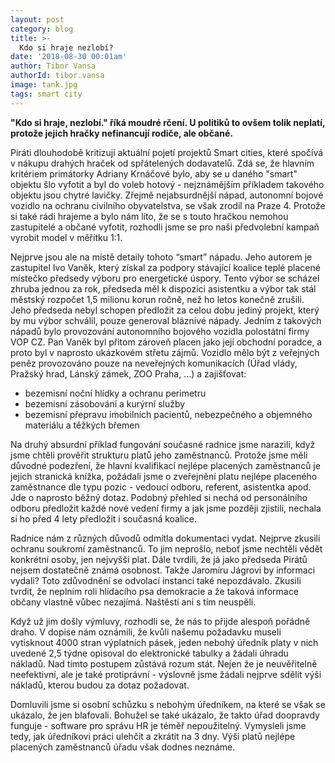 ```yaml
---
layout: post
category: blog
title: >-
  Kdo si hraje nezlobí?
date: '2018-08-30 00:01am'
author: Tibor Vansa
authorId: tibor.vansa
image: tank.jpg
tags: smart city
---
```


<b> "Kdo si hraje, nezlobí." říká moudré rčení. U politiků to ovšem tolik neplatí, protože jejich hračky nefinancují
rodiče, ale občané. </b>

Piráti dlouhodobě kritizují aktuální pojetí projektů Smart cities, které spočívá v nákupu
drahých hraček od spřátelených dodavatelů. Zdá se, že hlavním kritériem primátorky Adriany Krnáčové bylo,
aby se u daného "smart" objektu šlo vyfotit a byl do voleb hotový - nejznámějším příkladem takového objektu jsou chytré
lavičky. Zřejmě nejabsurdnější nápad, autonomní bojové vozidlo na ochranu
civilního obyvatelstva, se však zrodil na Praze 4. Protože si také rádi hrajeme a bylo
nám líto, že se s touto hračkou nemohou zastupitelé a občané vyfotit, rozhodli jsme se pro
naši předvolební kampaň vyrobit model v měřítku 1:1. 

Nejprve jsou ale na místě detaily tohoto “smart” nápadu. 
Jeho autorem je zastupitel Ivo Vaněk, který získal za podpory stávající koalice teplé placené
místečko předsedy výboru pro energetické úspory. Tento výbor se scházel zhruba jednou za rok,
předseda měl k dispozici asistentku a výbor tak stál městský rozpočet 1,5 milionu korun ročně, než
ho letos konečně zrušili. Jeho předseda nebyl schopen předložit za celou dobu jediný
projekt, který by mu výbor schválil, pouze generoval bláznivé nápady. Jedním z takových nápadů
bylo provozování autonomního bojového vozidla polostátní firmy
VOP CZ. Pan Vaněk byl přitom zároveň placen jako její obchodní poradce, a proto byl v naprosto
ukázkovém střetu zájmů. Vozidlo mělo být z veřejných peněz provozováno pouze na
neveřejných komunikacích (Úřad vlády, Pražský hrad, Lánský zámek, ZOO Praha, ...) a zajišťovat:
 - bezemisní noční hlídky a ochranu perimetru
 - bezemisní zásobování a kurýrní služby
 - bezemisní přepravu imobilních pacientů, nebezpečného a objemného materiálu a těžkých břemen

Na druhý absurdní příklad fungování současné radnice jsme narazili, když
jsme chtěli prověřit strukturu platů jeho zaměstnanců. Protože jsme měli důvodné podezření,
že hlavní kvalifikací nejlépe placených zaměstnanců je jejich stranická knížka, požádali jsme
o zveřejnění platu nejlépe placeného zaměstnance dle typu pozic - vedoucí odboru, referent,
asistentka apod. Jde o naprosto běžný dotaz. Podobný přehled si nechá od personálního odboru
předložit každé nové vedení firmy a jak jsme později zjistili, nechala si ho před 4 lety
předložit i současná koalice.

Radnice nám z různých důvodů odmítla dokumentaci vydat.
Nejprve zkusili ochranu soukromí zaměstnanců. To jim neprošlo, neboť jsme
nechtěli vědět konkrétní osoby, jen nejvyšší plat. Dále tvrdili, že já jako předseda Pirátů
nejsem dostatečně známá osobnost. Takže Jaromíru Jágrovi by informaci vydali? Toto
zdůvodnění se odvolací instanci také nepozdávalo. Zkusili tvrdit, že neplním roli hlídacího
psa demokracie a že taková informace občany vlastně vůbec nezajímá. Naštěstí ani s tím neuspěli. 

Když už jim došly výmluvy, rozhodli se, že nás to přijde alespoň pořádně
draho. V dopise nám oznámili, že kvůli našemu požadavku museli vytisknout 4000 stran výplatních pásek,
jeden nebohý úředník platy v nich uvedené 2,5 týdne opisoval do elektronické tabulky a žádali úhradu nákladů. 
Nad tímto postupem zůstává rozum stát. Nejen že je neuvěřitelně
neefektivní, ale je také protiprávní - výslovně jsme žádali nejprve sdělit výši nákladů,
kterou budou za dotaz požadovat. 

Domluvili jsme si osobní schůzku s nebohým úředníkem, na které se však se ukázalo, že jen blafovali. 
Bohužel se také ukázalo, že takto úřad doopravdy funguje - software pro správu HR je téměř nepoužitelný. 
Vymysleli jsme tedy, jak úředníkovi práci ulehčit a zkrátit na 3 dny. 
Výši platů nejlépe placených zaměstnanců úřadu však dodnes neznáme.

